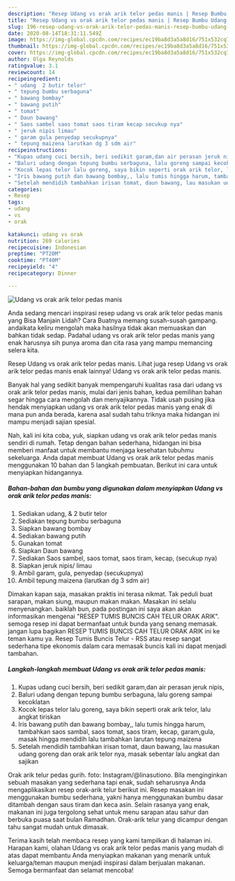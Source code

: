 ```yaml
---
description: "Resep Udang vs orak arik telor pedas manis | Resep Bumbu Udang vs orak arik telor pedas manis Yang Enak dan Simpel"
title: "Resep Udang vs orak arik telor pedas manis | Resep Bumbu Udang vs orak arik telor pedas manis Yang Enak dan Simpel"
slug: 196-resep-udang-vs-orak-arik-telor-pedas-manis-resep-bumbu-udang-vs-orak-arik-telor-pedas-manis-yang-enak-dan-simpel
date: 2020-08-14T18:31:11.549Z
image: https://img-global.cpcdn.com/recipes/ec19ba8d3a5a8d16/751x532cq70/udang-vs-orak-arik-telor-pedas-manis-foto-resep-utama.jpg
thumbnail: https://img-global.cpcdn.com/recipes/ec19ba8d3a5a8d16/751x532cq70/udang-vs-orak-arik-telor-pedas-manis-foto-resep-utama.jpg
cover: https://img-global.cpcdn.com/recipes/ec19ba8d3a5a8d16/751x532cq70/udang-vs-orak-arik-telor-pedas-manis-foto-resep-utama.jpg
author: Olga Reynolds
ratingvalue: 3.1
reviewcount: 14
recipeingredient:
- " udang  2 butir telor"
- " tepung bumbu serbaguna"
- " bawang bombay"
- " bawang putih"
- " tomat"
- " Daun bawang"
- " Saos sambel saos tomat saos tiram kecap secukup nya"
- " jeruk nipis limau"
- " garam gula penyedap secukupnya"
- " tepung maizena larutkan dg 3 sdm air"
recipeinstructions:
- "Kupas udang cuci bersih, beri sedikit garam,dan air perasan jeruk nipis,"
- "Baluri udang dengan tepung bumbu serbaguna, lalu goreng sampai kecoklatan"
- "Kocok lepas telor lalu goreng, saya bikin seperti orak arik telor, lalu angkat tiriskan"
- "Iris bawang putih dan bawang bombay,, lalu tumis hingga harum, tambahkan saos sambal, saos tomat, saos tiram, kecap, garam,gula, masak hingga mendidih lalu tambahkan larutan tepung maizena"
- "Setelah mendidih tambahkan irisan tomat, daun bawang, lau masukan udang goreng dan orak arik telor nya, masak sebentar lalu angkat dan sajikan"
categories:
- Resep
tags:
- udang
- vs
- orak

katakunci: udang vs orak 
nutrition: 269 calories
recipecuisine: Indonesian
preptime: "PT20M"
cooktime: "PT40M"
recipeyield: "4"
recipecategory: Dinner

---
```



![Udang vs orak arik telor pedas manis](https://img-global.cpcdn.com/recipes/ec19ba8d3a5a8d16/751x532cq70/udang-vs-orak-arik-telor-pedas-manis-foto-resep-utama.jpg)

Anda sedang mencari inspirasi resep udang vs orak arik telor pedas manis yang Bisa Manjain Lidah? Cara Buatnya memang susah-susah gampang. andaikata keliru mengolah maka hasilnya tidak akan memuaskan dan bahkan tidak sedap. Padahal udang vs orak arik telor pedas manis yang enak harusnya sih punya aroma dan cita rasa yang mampu memancing selera kita.

Resep Udang vs orak arik telor pedas manis. Lihat juga resep Udang vs orak arik telor pedas manis enak lainnya! Udang vs orak arik telor pedas manis.

Banyak hal yang sedikit banyak mempengaruhi kualitas rasa dari udang vs orak arik telor pedas manis, mulai dari jenis bahan, kedua pemilihan bahan segar hingga cara mengolah dan menyajikannya. Tidak usah pusing jika hendak menyiapkan udang vs orak arik telor pedas manis yang enak di mana pun anda berada, karena asal sudah tahu triknya maka hidangan ini mampu menjadi sajian spesial.


Nah, kali ini kita coba, yuk, siapkan udang vs orak arik telor pedas manis sendiri di rumah. Tetap dengan bahan sederhana, hidangan ini bisa memberi manfaat untuk membantu menjaga kesehatan tubuhmu sekeluarga. Anda dapat membuat Udang vs orak arik telor pedas manis menggunakan 10 bahan dan 5 langkah pembuatan. Berikut ini cara untuk menyiapkan hidangannya.

<!--inarticleads1-->

##### Bahan-bahan dan bumbu yang digunakan dalam menyiapkan Udang vs orak arik telor pedas manis:

1. Sediakan  udang, &amp; 2 butir telor
1. Sediakan  tepung bumbu serbaguna
1. Siapkan  bawang bombay
1. Sediakan  bawang putih
1. Gunakan  tomat
1. Siapkan  Daun bawang
1. Sediakan  Saos sambel, saos tomat, saos tiram, kecap, (secukup nya)
1. Siapkan  jeruk nipis/ limau
1. Ambil  garam, gula, penyedap (secukupnya)
1. Ambil  tepung maizena (larutkan dg 3 sdm air)


Dimakan kapan saja, masakan praktis ini terasa nikmat. Tak peduli buat sarapan, makan siung, maupun makan makan. Masakan ini selalu menyenangkan. baiklah bun, pada postingan ini saya akan akan informasikan mengenai &#34;RESEP TUMIS BUNCIS CAH TELUR ORAK ARIK&#34;. semoga resep ini dapat bermanfaat untuk bunda yang senang memasak. jangan lupa bagikan RESEP TUMIS BUNCIS CAH TELUR ORAK ARIK ini ke teman kamu ya. Resep Tumis Buncis Telur - RSS atau resep sangat sederhana tipe ekonomis dalam cara memasak buncis kali ini dapat menjadi tambahan. 

<!--inarticleads2-->

##### Langkah-langkah membuat Udang vs orak arik telor pedas manis:

1. Kupas udang cuci bersih, beri sedikit garam,dan air perasan jeruk nipis,
1. Baluri udang dengan tepung bumbu serbaguna, lalu goreng sampai kecoklatan
1. Kocok lepas telor lalu goreng, saya bikin seperti orak arik telor, lalu angkat tiriskan
1. Iris bawang putih dan bawang bombay,, lalu tumis hingga harum, tambahkan saos sambal, saos tomat, saos tiram, kecap, garam,gula, masak hingga mendidih lalu tambahkan larutan tepung maizena
1. Setelah mendidih tambahkan irisan tomat, daun bawang, lau masukan udang goreng dan orak arik telor nya, masak sebentar lalu angkat dan sajikan


Orak arik telur pedas gurih. foto: Instagram/@linasutiono. Bila menginginkan sebuah masakan yang sederhana tapi enak, sudah seharusnya Anda mengaplikasikan resep orak-arik telur berikut ini. Resep masakan ini menggunakan bumbu sederhana, yakni hanya menggunakan bumbu dasar ditambah dengan saus tiram dan keca asin. Selain rasanya yang enak, makanan ini juga tergolong sehat untuk menu sarapan atau sahur dan berbuka puasa saat bulan Ramadhan. Orak-arik telur yang dicampur dengan tahu sangat mudah untuk dimasak. 

Terima kasih telah membaca resep yang kami tampilkan di halaman ini. Harapan kami, olahan Udang vs orak arik telor pedas manis yang mudah di atas dapat membantu Anda menyiapkan makanan yang menarik untuk keluarga/teman maupun menjadi inspirasi dalam berjualan makanan. Semoga bermanfaat dan selamat mencoba!
